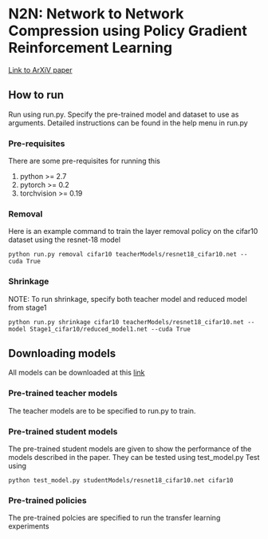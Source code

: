 # N2N: Network to Network Compression using Policy Gradient Reinforcement Learning

[Link to ArXiV paper](https://arxiv.org/abs/1709.06030)

## How to run
Run using run.py.
Specify the pre-trained model and dataset to use as arguments.
Detailed instructions can be found in the help menu in run.py
### Pre-requisites
There are some pre-requisites for running this
1. python >= 2.7
2. pytorch >= 0.2
3. torchvision >= 0.19

### Removal
Here is an example command to train the layer removal policy on the cifar10 dataset using the resnet-18 model
```
python run.py removal cifar10 teacherModels/resnet18_cifar10.net --cuda True 
```

### Shrinkage
NOTE: To run shrinkage, specify both teacher model and reduced model from stage1
```
python run.py shrinkage cifar10 teacherModels/resnet18_cifar10.net --model Stage1_cifar10/reduced_model1.net --cuda True 
```

## Downloading models
All models can be downloaded at this [link](https://www.dropbox.com/sh/nmmayzmhbyd3sqm/AAC4M6vap6SiCKiHr4bSNAC-a?dl=0)
### Pre-trained teacher models
The teacher models are to be specified to run.py to train.
### Pre-trained student models
The pre-trained student models are given to show the performance of the models described in the paper. They can be tested using test\_model.py
Test using 
```
python test_model.py studentModels/resnet18_cifar10.net cifar10
```
### Pre-trained policies
The pre-trained polcies are specified to run the transfer learning experiments
